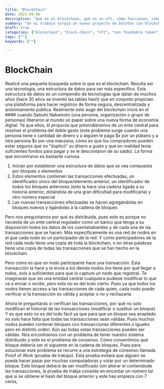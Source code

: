 ```yaml
---
title: "BlockChain"
date: 2023-09-06
description: "Qué es el blockchain, qué es un nft, cómo funcionan, cómo me puedo beneficiar, por qué debería de aprenderlo"
summary: "En mi trabajo surgió un nuevo proyecto de boletos con blockchain y nft's. Idea de Jorge Sanchez. Este es el inicio donde no tenía claro que era un blockchain, y aún no tengo claro que es un nft. Todos hemos escuchado Non-Foundable-Token... Pero a qué se refiere y por qué me debería de importar"
draft: true
categories: ["blockchain", "block-chain", "nft", "non foundable token", "crypto"]
tags: [""]
keywords: [""]

---
```


# BlockChain

Realicé una pequeña búsqueda sobre lo que es el blockchain. Resulta ser una tecnología, una estructura de datos para ser más específico. Esta estructura de datos es un compendio de tecnologías que datan de muchos años (hace 30 años se inventó las tablas hash) que en conjunto propician una plataforma para hacer registros de forma segura, descentralizada y anónimamente pública. Realmente este auge del blockchain inició en el #### cuando Satoshi Nakamoto (una persona, organización o grupo de personas) liberaron al mundo un paper sobre una nueva forma de economía digital. Ya que ellos, él proponía que presindieramos de un ente central para resolver el problema del doble gasto (este problema surge cuando una persona tiene x cantidad de dinero y a alguien le paga $x por un plátano y a otra persona $x por una manzana, cómo es que los compradores pueden estar seguros que no "duplicó" su dinero a gusto y que en realidad tenía suficientes fondos para pagar y se le descontaron de su saldo). La forma que encontraron es bastante curiosa.

1. Inician por establecer una estructura de datos que se vea compuesta por bloques o elementos
2. Estos elementos contienen las transacciones efectuadas, un identificador único del bloque/elemento anterior, un identificador de todos los bloques anteriores (esto la hace una cadena ligada a su historia anterior, dotándola de una gran dificultad para modificarla) y otro número especial
3. Las nuevas transacciones efectuadas se hacen agregándolas en bloques nuevos y ligándolas a la cadena de bloques

Pero nos preguntamos por qué es distribuida, pues esto es porque no necesita de un ente central regulador como un banco que tenga a su disposición todos los datos de los cuentahabientes y de cada una de las transacciones que se hacen. Más específicamente es una red de nodos en el que cada nodo es un participador de la red. Y como participadores de la red cada nodo tiene una copia de toda la blockchain, o en otras palabras tiene una copia de todas las transacciones que se han hecho en la blockchain.

Pero cómo es que un nodo participante hace una transacción. Esta transacción la hace y la envía a los demás nodos (no tiene por qué llegar a todos, solo a suficientes para que lo capture un nodo que registra). Te imaginarás que sin una entidad central cualquiera pudiese modificar lo que va a enviar o recibir, pero esto no es del todo cierto. Pues ya que todos los nodos tienen acceso a las transacciones de cada quien, cada nodo puede verificar si la transacción es válida y aceptar o no y rechazarla.

Ahora te preguntarás si verifican las transacciones, por qué no solo modifican el historial de las transacciones (modificar o sustituir un bloque). Y es que esto no es del todo fácil ya que para que un bloque sea aceptado no solo hace falta que todas las transacciones sean válidas. Pues muchos nodos pueden contener bloques con transacciones diferentes o iguales pero en distinto orden. Aún así todas estas transacciones pueden ser válidas. Nos encontramos con un problema de tener nuestro sistema distribuido y este es el problema de consenso. Cómo consentimos qué bloque debería ser el siguiente en la cadena de bloques. Pues para solucionar este problema se recurre a una estrategia de consenso llamada Proof of Work (prueba de trabajo). Esta prueba evitará que alguien se pueda hacer pasar por muchas computadoras y votar por un determinado bloque. Este bloque deberá de ser modificado (sin alterar el contenidode las transacciones, la prueba de trabja consiste en encontar un número tal que si se obtiene el hash del bloque anterior y este has empieza con 7 ceros,

##
